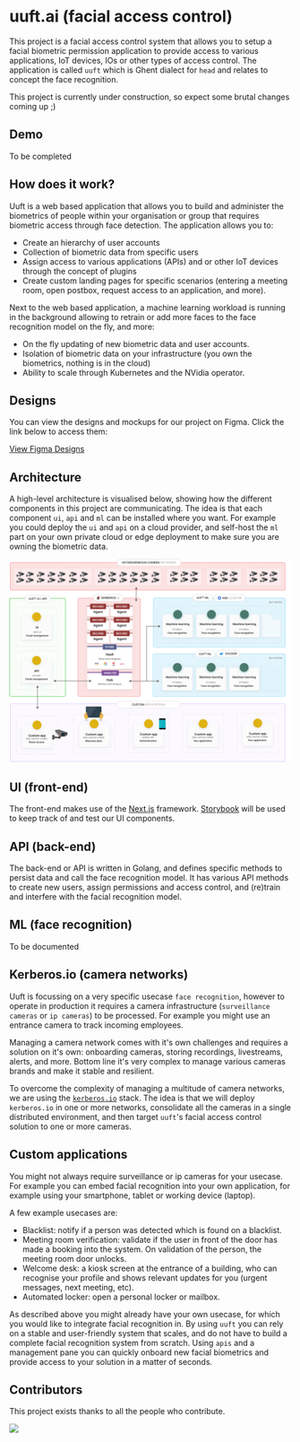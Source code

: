 # uuft.ai (facial access control)

This project is a facial access control system that allows you to setup a facial biometric permission application to provide access to various applications, IoT devices, IOs or other types of access control. The application is called `uuft` which is Ghent dialect for `head` and relates to concept the face recognition.

This project is currently under construction, so expect some brutal changes coming up ;)

## Demo

To be completed

## How does it work?

Uuft is a web based application that allows you to build and administer the biometrics of people within your organisation or group that requires biometric access through face detection. The application allows you to:
- Create an hierarchy of user accounts
- Collection of biometric data from specific users
- Assign access to various applications (APIs) and or other IoT devices through the concept of plugins
- Create custom landing pages for specific scenarios (entering a meeting room, open postbox, request access to an application, and more).

Next to the web based application, a machine learning workload is running in the background allowing to retrain or add more faces to the face recognition model on the fly, and more:
- On the fly updating of new biometric data and user accounts.
- Isolation of biometric data on your infrastructure (you own the biometrics, nothing is in the cloud)
- Ability to scale through Kubernetes and the NVidia operator.
  
 ## Designs

You can view the designs and mockups for our project on Figma. Click the link below to access them:

[View Figma Designs](https://www.figma.com/file/n6MKXziHYC69485QCvtW1g/Facial-Access-Control---Luis%2FGlenn-%26-Kilian%2FJonas?type=design&node-id=0%3A1&mode=design&t=HiWxICFMNlHRh4jI-1)

## Architecture

A high-level architecture is visualised below, showing how the different components in this project are communicating. The idea is that each component `ui`, `api` and `ml` can be installed where you want. For example you could deploy the `ui` and `api` on a cloud provider, and self-host the `ml` part on your own private cloud or edge deployment to make sure you are owning the biometric data.

![Architecture](./assets/images/architecture.svg)

## UI (front-end)

The front-end makes use of the [Next.js](https://nextjs.org/) framework. [Storybook](https://storybook.js.org/)
 will be used to keep track of and test our UI components.

## API (back-end)

The back-end or API is written in Golang, and defines specific methods to persist data and call the face recognition model. It has various API methods to create new users, assign permissions and access control, and (re)train and interfere with the facial recognition model.

## ML (face recognition)

To be documented

## Kerberos.io (camera networks)

Uuft is focussing on a very specific usecase `face recognition`, however to operate in production it requires a camera infrastructure (`surveillance cameras` or `ip cameras`) to be processed. For example you might use an entrance camera to track incoming employees.

 Managing a camera network comes with it's own challenges and requires a solution on it's own: onboarding cameras, storing recordings, livestreams, alerts, and more. Bottom line it's very complex to manage various cameras brands and make it stable and resilient.

To overcome the complexity of managing a multitude of camera networks, we are using the [`kerberos.io`](https://github.com/kerberos-io) stack. The idea is that we will deploy `kerberos.io` in one or more networks, consolidate all the cameras in a single distributed environment, and then target `uuft`'s facial access control solution to one or more cameras.

## Custom applications

You might not always require surveillance or ip cameras for your usecase. For example you can embed facial recognition into your own application, for example using your smartphone, tablet or working device (laptop). 

A few example usecases are:

- Blacklist: notify if a person was detected which is found on a blacklist.
- Meeting room verification: validate if the user in front of the door has made a booking into the system. On validation of the person, the meeting room door unlocks.
- Welcome desk: a kiosk screen at the entrance of a building, who can recognise your profile and shows relevant updates for you (urgent messages, next meeting, etc).
- Automated locker: open a personal locker or mailbox.

As described above you might already have your own usecase, for which you would like to integrate facial recognition in. By using `uuft` you can rely on a stable and user-friendly system that scales, and do not have to build a complete facial recognition system from scratch. Using `apis` and a management pane you can quickly onboard new facial biometrics and provide access to your solution in a matter of seconds.
 
## Contributors

This project exists thanks to all the people who contribute.

<a href="https://github.com/uug-ai/facial-access-control/graphs/contributors">
  <img src="https://contrib.rocks/image?repo=uug-ai/facial-access-control" />
</a>
